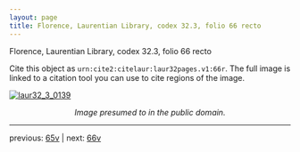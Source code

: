 ```yaml
---
layout: page
title: Florence, Laurentian Library, codex 32.3, folio 66 recto
---
```


Florence, Laurentian Library, codex 32.3, folio 66 recto

Cite this object as `urn:cite2:citelaur:laur32pages.v1:66r`.  The full image is linked to a citation tool you can use to cite regions of the image.

[![laur32_3_0139](http://www.homermultitext.org/iipsrv?IIIF=/project/homer/pyramidal/deepzoom/citelaur/laur32imgs/v1/laur32_3_0139.tif/full/800,/0/default.jpg)](http://www.homermultitext.org/ict2/?urn=urn:cite2:citelaur:laur32imgs.v1:laur32_3_0139) 

<p style="text-align: center; font-style: italic;">Image presumed to in the public domain.</p>

---

previous: [65v](../65v/) | next: [66v](../66v/)
